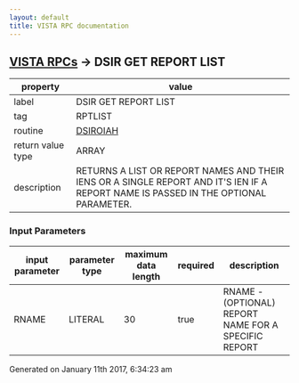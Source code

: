 ```yaml
---
layout: default
title: VISTA RPC documentation
---
```




## [VISTA RPCs](TableOfContent.md) &#8594; DSIR GET REPORT LIST 

 property | value 
--- | --- 
 label | DSIR GET REPORT LIST
 tag | RPTLIST
 routine | [DSIROIAH](http://code.osehra.org/dox/Routine_DSIROIAH_source.html)
 return value type | ARRAY
 description | RETURNS A LIST OR REPORT NAMES AND THEIR IENS OR A SINGLE REPORT AND IT'S IEN IF A REPORT NAME IS PASSED IN THE OPTIONAL PARAMETER.

### Input Parameters

| input parameter | parameter type | maximum data length | required | description | 
| --- | --- | --- | --- | --- | 
| RNAME | LITERAL | 30 | true | RNAME - (OPTIONAL) REPORT NAME FOR A SPECIFIC REPORT | 




Generated on January 11th 2017, 6:34:23 am